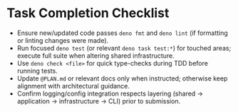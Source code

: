 # Task Completion Checklist
- Ensure new/updated code passes `deno fmt` and `deno lint` (if formatting or linting changes were made).
- Run focused `deno test` (or relevant `deno task test:*`) for touched areas; execute full suite when altering shared infrastructure.
- Use `deno check <file>` for quick type-checks during TDD before running tests.
- Update `@PLAN.md` or relevant docs only when instructed; otherwise keep alignment with architectural guidance.
- Confirm logging/config integration respects layering (shared → application → infrastructure → CLI) prior to submission.